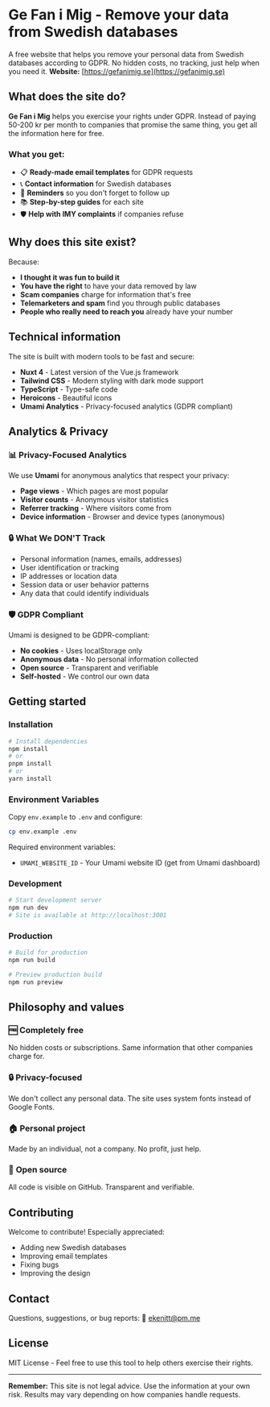 # Ge Fan i Mig - Remove your data from Swedish databases

A free website that helps you remove your personal data from Swedish databases according to GDPR. No hidden costs, no tracking, just help when you need it.
**Website:** [https://gefanimig.se](https://gefanimig.se)

## What does the site do?

**Ge Fan i Mig** helps you exercise your rights under GDPR. Instead of paying 50-200 kr per month to companies that promise the same thing, you get all the information here for free.

### What you get:

- 📋 **Ready-made email templates** for GDPR requests
- 📞 **Contact information** for Swedish databases
- 📅 **Reminders** so you don't forget to follow up
- 📚 **Step-by-step guides** for each site
- 🛡️ **Help with IMY complaints** if companies refuse

## Why does this site exist?

Because:

- **I thought it was fun to build it**
- **You have the right** to have your data removed by law
- **Scam companies** charge for information that's free
- **Telemarketers and spam** find you through public databases
- **People who really need to reach you** already have your number

## Technical information

The site is built with modern tools to be fast and secure:

- **Nuxt 4** - Latest version of the Vue.js framework
- **Tailwind CSS** - Modern styling with dark mode support
- **TypeScript** - Type-safe code
- **Heroicons** - Beautiful icons
- **Umami Analytics** - Privacy-focused analytics (GDPR compliant)

## Analytics & Privacy

### 📊 **Privacy-Focused Analytics**

We use **Umami** for anonymous analytics that respect your privacy:

- **Page views** - Which pages are most popular
- **Visitor counts** - Anonymous visitor statistics
- **Referrer tracking** - Where visitors come from
- **Device information** - Browser and device types (anonymous)

### 🔒 **What We DON'T Track**

- Personal information (names, emails, addresses)
- User identification or tracking
- IP addresses or location data
- Session data or user behavior patterns
- Any data that could identify individuals

### 🛡️ **GDPR Compliant**

Umami is designed to be GDPR-compliant:

- **No cookies** - Uses localStorage only
- **Anonymous data** - No personal information collected
- **Open source** - Transparent and verifiable
- **Self-hosted** - We control our own data

## Getting started

### Installation

```bash
# Install dependencies
npm install
# or
pnpm install
# or
yarn install
```

### Environment Variables

Copy `env.example` to `.env` and configure:

```bash
cp env.example .env
```

Required environment variables:

- `UMAMI_WEBSITE_ID` - Your Umami website ID (get from Umami dashboard)

### Development

```bash
# Start development server
npm run dev
# Site is available at http://localhost:3001
```

### Production

```bash
# Build for production
npm run build

# Preview production build
npm run preview
```

## Philosophy and values

### 🆓 **Completely free**

No hidden costs or subscriptions. Same information that other companies charge for.

### 🔒 **Privacy-focused**

We don't collect any personal data. The site uses system fonts instead of Google Fonts.

### 🏠 **Personal project**

Made by an individual, not a company. No profit, just help.

### 📖 **Open source**

All code is visible on GitHub. Transparent and verifiable.

## Contributing

Welcome to contribute! Especially appreciated:

- Adding new Swedish databases
- Improving email templates
- Fixing bugs
- Improving the design

## Contact

Questions, suggestions, or bug reports:
📧 ekenitt@pm.me

## License

MIT License - Feel free to use this tool to help others exercise their rights.

---

**Remember:** This site is not legal advice. Use the information at your own risk. Results may vary depending on how companies handle requests.
